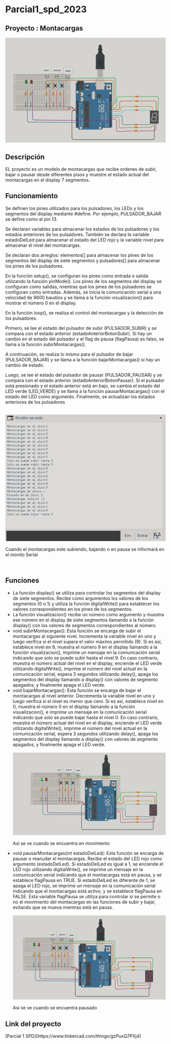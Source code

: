 # Parcial1_spd_2023
<h2> Proyecto : Montacargas</h2>
<img src="./Img/Arduino.png" ><br>
<h2> Descripción</h2>
<p>EL proyecto es un modelo de montacargas que recibe ordenes de subir, bajar o pausar
desde diferentes pisos y muestre el estado actual del montacargas en el display 7 segmentos.</p>
<h2> Funcionamiento</h2>
<p>Se definen los pines utilizados para los pulsadores, los LEDs y los segmentos del display mediante #define. Por ejemplo, PULSADOR_BAJAR se define como el pin 13.

Se declaran variables para almacenar los estados de los pulsadores y los estados anteriores de los pulsadores. También se declara la variable estadoDelLed para almacenar el estado del LED rojo y la variable nivel para almacenar el nivel del montacargas.

Se declaran dos arreglos: elementos[] para almacenar los pines de los segmentos del display de siete segmentos y pulsadores[] para almacenar los pines de los pulsadores.

En la función setup(), se configuran los pines como entrada o salida utilizando la función pinMode(). Los pines de los segmentos del display se configuran como salidas, mientras que los pines de los pulsadores se configuran como entradas. Además, se inicia la comunicación serial a una velocidad de 9600 baudios y se llama a la función visualizacion() para mostrar el número 0 en el display.

En la función loop(), se realiza el control del montacargas y la detección de los pulsadores.

Primero, se lee el estado del pulsador de subir (PULSADOR_SUBIR) y se compara con el estado anterior (estadoAnteriorBotonSubir). Si hay un cambio en el estado del pulsador y el flag de pausa (flagPausa) es falso, se llama a la función subirMontacargas().

A continuación, se realiza lo mismo para el pulsador de bajar (PULSADOR_BAJAR) y se llama a la función bajarMontacargas() si hay un cambio de estado.

Luego, se lee el estado del pulsador de pausar (PULSADOR_PAUSAR) y se compara con el estado anterior (estadoAnteriorBotonPausar). Si el pulsador está presionado y el estado anterior está en bajo, se cambia el estado del LED verde (LED_VERDE) y se llama a la función pausarMontacargas() con el estado del LED como argumento. 
Finalmente, se actualizan los estados anteriores de los pulsadores</p><br>
<img src="./Img/MonitorSerial.png" ><br>
<p>Cuando el montacargas este subiendo, bajando o en pausa se informará en el monito Serial</p><br>
<h2> Funciones </h2>
<ul>
<li>La función display() se utiliza para controlar los segmentos del display de siete segmentos. Recibe como argumentos los valores de los segmentos (0 o 1) y utiliza la función digitalWrite() para establecer los valores correspondientes en los pines de los segmentos.</li>
<li>La función visualizacion() recibe un número como argumento y muestra ese número en el display de siete segmentos llamando a la función display() con los valores de segmentos correspondientes al número.</li>
<li>void subirMontacargas(): Esta función se encarga de subir el montacargas al siguiente nivel. Incrementa la variable nivel en uno y luego verifica si el nivel supera el valor máximo permitido (9). Si es así, establece nivel en 9, muestra el número 9 en el display llamando a la función visualizacion(), imprime un mensaje en la comunicación serial indicando que solo se puede subir hasta el nivel 9. En caso contrario, muestra el número actual del nivel en el display, enciende el LED verde utilizando digitalWrite(), imprime el número del nivel actual en la comunicación serial, espera 3 segundos utilizando delay(), apaga los segmentos del display llamando a display() con valores de segmento apagados, y finalmente apaga el LED verde.</li>
<li>void bajarMontacargas(): Esta función se encarga de bajar el montacargas al nivel anterior. Decrementa la variable nivel en uno y luego verifica si el nivel es menor que cero. Si es así, establece nivel en 0, muestra el número 0 en el display llamando a la función visualizacion(), e imprime un mensaje en la comunicación serial indicando que solo se puede bajar hasta el nivel 0. En caso contrario, muestra el número actual del nivel en el display, enciende el LED verde utilizando digitalWrite(), imprime el número del nivel actual en la comunicación serial, espera 3 segundos utilizando delay(), apaga los segmentos del display llamando a display() con valores de segmento apagados, y finalmente apaga el LED verde.</li><br>
<img src="./Img/LedVerde.png" ><br>
  <p>Así se ve cuando se encuentra en movimiento</p>
<li>void pausarMontacargas(int estadoDelLed): Esta función se encarga de pausar o reanudar el montacargas. Recibe el estado del LED rojo como argumento (estadoDelLed). Si estadoDelLed es igual a 1, se enciende el LED rojo utilizando digitalWrite(), se imprime un mensaje en la comunicación serial indicando que el montacargas está en pausa, y se establece flagPausa en TRUE. Si estadoDelLed es diferente de 1, se apaga el LED rojo, se imprime un mensaje en la comunicación serial indicando que el montacargas está activo, y se establece flagPausa en FALSE. Esta variable flagPausa se utiliza para controlar si se permite o no el movimiento del montacargas en las funciones de subir y bajar, evitando que se mueva mientras está en pausa.</li><br>
<img src="./Img/LedRojo.png" ><br>
  <p>Así se ve cuando se encuentra pausado</p>
</ul>
<h2> Link del proyecto </h2>
[Parcial 1 SPD](https://www.tinkercad.com/things/gzPuxQ7PXj4)


